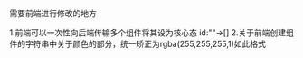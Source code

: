 需要前端进行修改的地方

1.前端可以一次性向后端传输多个组件将其设为核心态
id:""->[]
2.关于前端创建组件的字符串中关于颜色的部分，统一矫正为rgba(255,255,255,1)如此格式